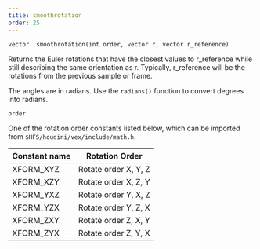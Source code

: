 ```yaml
---
title: smoothrotation
order: 25
---
```

`vector  smoothrotation(int order, vector r, vector r_reference)`

Returns the Euler rotations that have the closest values to r_reference while still describing the same orientation as r.
Typically, r_reference will be the rotations from the previous sample or frame.

The angles are in radians. Use the `radians()` function to convert degrees into radians.

`order`

One of the rotation order constants listed below, which can be imported from `$HFS/houdini/vex/include/math.h`.

| Constant name | Rotation Order |
| --- | --- |
| XFORM_XYZ | Rotate order X, Y, Z |
| XFORM_XZY | Rotate order X, Z, Y |
| XFORM_YXZ | Rotate order Y, X, Z |
| XFORM_YZX | Rotate order Y, Z, X |
| XFORM_ZXY | Rotate order Z, X, Y |
| XFORM_ZYX | Rotate order Z, Y, X |
